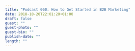 ```yaml
---
title: "Podcast 060: How to Get Started in B2B Marketing"
date: 2018-10-20T22:01:20+01:00
draft: false
guest: ""
guest-photo: ""
guest-bio: ""
publish-date: ""
length: ""
---
```

